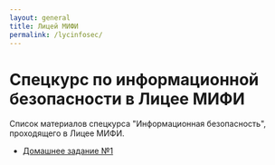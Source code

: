 ```yaml
---
layout: general
title: Лицей МИФИ
permalink: /lycinfosec/
---
```


# Спецкурс по информационной безопасности в Лицее МИФИ

Список материалов спецкурса "Информационная безопасность", проходящего в Лицее МИФИ.

* [Домашнее задание №1](/Lyc-Infosec/assignment_1.pdf)
